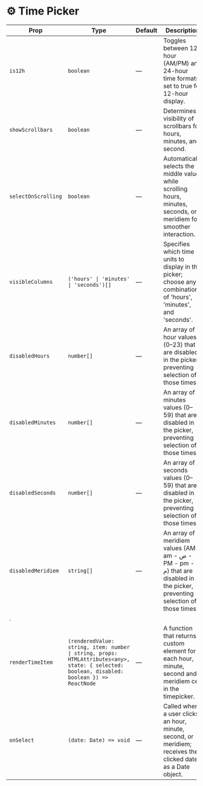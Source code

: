 # ⚙️ Time Picker

| Prop                | Type                                                                                                                                        | Default | Description                                                                                                                   |
| ------------------- | ------------------------------------------------------------------------------------------------------------------------------------------- | ------- | ----------------------------------------------------------------------------------------------------------------------------- |
| `is12h`             | `boolean`                                                                                                                                   | —       | Toggles between 12-hour (AM/PM) and 24-hour time formats; set to true for 12-hour display.                                    |
| `showScrollbars`    | `boolean`                                                                                                                                   | —       | Determines visibility of scrollbars for hours, minutes, and second.                                                           |
| `selectOnScrolling` | `boolean`                                                                                                                                   | —       | Automatically selects the middle value while scrolling hours, minutes, seconds, or meridiem for smoother interaction.         |
| `visibleColumns`    | `('hours' \| 'minutes' \| 'seconds')[]`                                                                                                     | —       | Specifies which time units to display in the picker; choose any combination of 'hours', 'minutes', and 'seconds'.             |
| `disabledHours`     | `number[]`                                                                                                                                  | —       | An array of hour values (0–23) that are disabled in the picker, preventing selection of those times.                          |
| `disabledMinutes`   | `number[]`                                                                                                                                  | —       | An array of minutes values (0–59) that are disabled in the picker, preventing selection of those times.                       |
| `disabledSeconds`   | `number[]`                                                                                                                                  | —       | An array of seconds values (0–59) that are disabled in the picker, preventing selection of those times.                       |
| `disabledMeridiem`  | `string[]`                                                                                                                                  | —       | An array of meridiem values (AM - am - ص - PM - pm - م) that are disabled in the picker, preventing selection of those times. |
| .                   |
| `renderTimeItem`        | `(renderedValue: string, item: number \| string, props: HTMLAttributes<any>, state: { selected: boolean, disabled: boolean }) => ReactNode` | —       | A function that returns a custom element for each hour, minute, second and meridiem cell in the timepicker.                   |
| `onSelect`          | `(date: Date) => void`                                                                                                                      | —       | Called when a user clicks an hour, minute, second, or meridiem; receives the clicked date as a Date object.                   |

